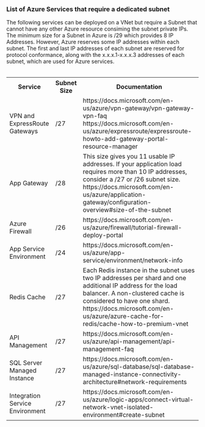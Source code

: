 <h3>List of Azure Services that require a dedicated subnet</h3>
The following services can be deployed on a VNet but require a Subnet that cannot have any other Azure resource consiming the subnet private IPs. The minimum size for a Subnet in Azure is /29 which provides 8 IP Addresses. However, Azure reserves some IP addresses within each subnet. The first and last IP addresses of each subnet are reserved for protocol conformance, along with the x.x.x.1-x.x.x.3 addresses of each subnet, which are used for Azure services.<br/><br/>
<table>
<tr>
<th>Service</th>
<th>Subnet Size</th>
<th>Documentation</th>
</tr>
<tr>
<td>VPN and ExpressRoute Gateways</td>
<td>/27</td>
<td>https://docs.microsoft.com/en-us/azure/vpn-gateway/vpn-gateway-vpn-faq
https://docs.microsoft.com/en-us/azure/expressroute/expressroute-howto-add-gateway-portal-resource-manager</td>
</tr>
<tr>
<td>App Gateway</td>
<td>/28</td>
<td>This size gives you 11 usable IP addresses. If your application load requires more than 10 IP addresses, consider a /27 or /26 subnet size.
https://docs.microsoft.com/en-us/azure/application-gateway/configuration-overview#size-of-the-subnet</td>
</tr>
<tr>
<td>Azure Firewall</td>
<td>/26</td>
<td>https://docs.microsoft.com/en-us/azure/firewall/tutorial-firewall-deploy-portal
</td>
</tr>
<tr>
<td>App Service Environment</td>
<td>/24</td>
<td>https://docs.microsoft.com/en-us/azure/app-service/environment/network-info</td>
</tr>
<tr>
<td>Redis Cache</td>
<td>/27</td>
<td>Each Redis instance in the subnet uses two IP addresses per shard and one additional IP address for the load balancer. A non-clustered cache is considered to have one shard.
https://docs.microsoft.com/en-us/azure/azure-cache-for-redis/cache-how-to-premium-vnet
</td>
</tr>
<tr>
<td>API Management</td>
<td>/27</td>
<td>https://docs.microsoft.com/en-us/azure/api-management/api-management-faq</td>
</tr>
<tr>
<td>SQL Server Managed Instance
</td>
<td>/27</td>
<td>https://docs.microsoft.com/en-us/azure/sql-database/sql-database-managed-instance-connectivity-architecture#network-requirements
</td>
</tr>
<tr>
<td>Integration Service Environment</td>
<td>/27</td>
<td>https://docs.microsoft.com/en-us/azure/logic-apps/connect-virtual-network-vnet-isolated-environment#create-subnet</td>
</tr>
</table>

